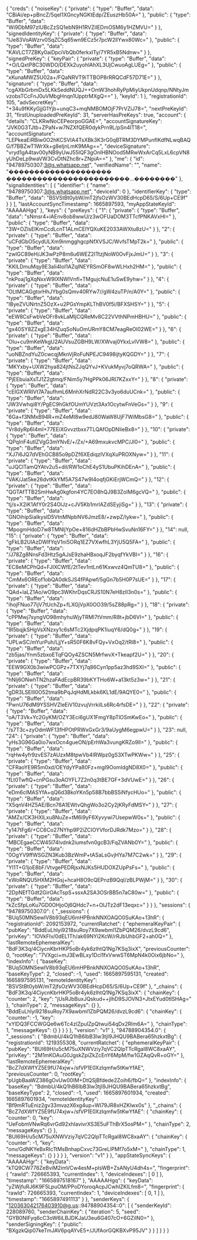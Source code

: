 {
  "creds": {
    "noiseKey": {
      "private": {
        "type": "Buffer",
        "data": "CBiAi/ep+pBncZ/5qeI1XGncyNGKtEdp/ZEuszHb50A="
      },
      "public": {
        "type": "Buffer",
        "data": "Wi9DbM97zIUBcZzSQ1ebN9H1RVZilEDmOSM6y1HZMVU="
      }
    },
    "signedIdentityKey": {
      "private": {
        "type": "Buffer",
        "data": "IJe83VoAWzrv0SqZC5q65wn9ECz5r7pcW2llYwx80Wc="
      },
      "public": {
        "type": "Buffer",
        "data": "KAVLCT7ZBKy0aiDpciVbQb0ferkxlTy/7YR5xB5Ndnw="
      }
    },
    "signedPreKey": {
      "keyPair": {
        "private": {
          "type": "Buffer",
          "data": "+O/LQxtP8C30WDO/DEXk2uyohlAhXL3UjCwuoAgLUEg="
        },
        "public": {
          "type": "Buffer",
          "data": "xKunaMWZ5U02a+/FQaNRVT9iTTBOP8rRRQCdF57D71E="
        }
      },
      "signature": {
        "type": "Buffer",
        "data": "cgAXbGrbmDx5LKkSeddNUQJ++OmW3hohRyPpMiyUkpnUdqnp/NNtyJmvzobsTCcFnJ0uVMbgHnqn1UpptrMXgQ=="
      },
      "keyId": 1
    },
    "registrationId": 105,
    "advSecretKey": "+34u9fKKyGjjG1Yjb+unqC3+mqNMBOMOjF7PrVZiJ78=",
    "nextPreKeyId": 31,
    "firstUnuploadedPreKeyId": 31,
    "serverHasPreKeys": true,
    "account": {
      "details": "CLKRwNoCEPeorpoGGAE=",
      "accountSignatureKey": "JVK0G3TJtb+ZPaN+w7NZXfQER0dykPrn9L/pSn4IT18=",
      "accountSignature": "LEPkeaEiRBiw0O2hKCSVIA4TsXBk3K3rG0qBTRM3DYMPunflKdfNLwqBAQG/f7BBZwT1WrXk+g8eIjnLmK9MAg==",
      "deviceSignature": "vryd1gA4tav00yNB9yUwJ55IQF3gOnIHBNOod5MRwWxArCq5LxL6cpVN8yUhDeLp9waVW3CvDtNZhc8r+ZNpiA=="
    },
    "me": {
      "id": "94789750307:3@s.whatsapp.net",
      "verifiedName": "",
      "name": "�������������������� ������������������������...��������"
    },
    "signalIdentities": [
      {
        "identifier": {
          "name": "94789750307:3@s.whatsapp.net",
          "deviceId": 0
        },
        "identifierKey": {
          "type": "Buffer",
          "data": "BSVStBt0ybW/mT2jfsOzWV30BEdHcpD65/S/6Up+CE9f"
        }
      }
    ],
    "lastAccountSyncTimestamp": 1665897593,
    "myAppStateKeyId": "AAAAAHgq"
  },
  "keys": {
    "preKeys": {
      "1": {
        "private": {
          "type": "Buffer",
          "data": "sNmsr4+iAEnv8ob8wwU/z3wOFUaDOM3TTcfPNKAVxHI="
        },
        "public": {
          "type": "Buffer",
          "data": "3W+OZIsElKmCcdLcnT1ALmCElYQXuKE2033AWXtu8zU="
        }
      },
      "2": {
        "private": {
          "type": "Buffer",
          "data": "uCFdGbO5cydULXm9inmgghgcpNfXVSJC/WvfsTMpT2k="
        },
        "public": {
          "type": "Buffer",
          "data": "zwlGC89eH/JK3wPzP8m6u6WEZ2ITtzjNoW0OvFjxJmU="
        }
      },
      "3": {
        "private": {
          "type": "Buffer",
          "data": "KKlLDmuMqy9E3aIi4IoI1AZqINEYRSmOF8wWLHxh2HM="
        },
        "public": {
          "type": "Buffer",
          "data": "nkPoaj1gXqNxxW9IXNWIVnfl+TMgujcNuE1uSwE9yhw="
        }
      },
      "4": {
        "private": {
          "type": "Buffer",
          "data": "OLtMCAGgtorHhJYbg0sQmv40RYw7//gW4zuTP/n/A0Y="
        },
        "public": {
          "type": "Buffer",
          "data": "IByeZVUNrtnZ5OzX+u2PGsYmpKLThBV0f5i/BFXSHSY="
        }
      },
      "5": {
        "private": {
          "type": "Buffer",
          "data": "eEW8CsFwbVeOFr8vkLaMljCQReMv8C22VVthNPmHBHU="
        },
        "public": {
          "type": "Buffer",
          "data": "gx40SY8ZZxgE34HZuqSoNuOmURmY8CM7eagReOl02WE="
        }
      },
      "6": {
        "private": {
          "type": "Buffer",
          "data": "OIu+cu9mKeWkgU2AUVsuZGBH9LW/XWvaj0YkxLvIVW8="
        },
        "public": {
          "type": "Buffer",
          "data": "uoNBZndYuZ0cwcqjMknVjRoFuNPEJC9498ijtyKQGDY="
        }
      },
      "7": {
        "private": {
          "type": "Buffer",
          "data": "MKYxby+UXW2hya824jtNsZJqQYvJ+KVukMyvj7oQRWA="
        },
        "public": {
          "type": "Buffer",
          "data": "PjEEbuiaXsTJ1Z2gtmq/FNim5y7HgPPk06JRI7KZxxY="
        }
      },
      "8": {
        "private": {
          "type": "Buffer",
          "data": "cEIGXWRIVt7A7aufhmL6MnhXrNdR22C3v3yo6duUCnk="
        },
        "public": {
          "type": "Buffer",
          "data": "JW3Vwhqi8Y/PgEC9hGkfOUmYUVzt3Ax1OcytwFnVeGs="
        }
      },
      "9": {
        "private": {
          "type": "Buffer",
          "data": "6Ga+f3NMxB94R+mZ4eMI8w9edJ80WaW8UjF7WiMbsG8="
        },
        "public": {
          "type": "Buffer",
          "data": "Vr8dyRp6I4mI+77EEiXGvvztbxx7TLQAfOpDNIieBx8="
        }
      },
      "10": {
        "private": {
          "type": "Buffer",
          "data": "QPqInF4utIZVgG3mYNvE/+/Zx/+A69mxukvcMPC/Jl0="
        },
        "public": {
          "type": "Buffer",
          "data": "XJ7i6JQ7dVEhGCB85o9pDZf6XEdiqzIVXqXuPROXNyw="
        }
      },
      "11": {
        "private": {
          "type": "Buffer",
          "data": "uJQClTamQYAtv2u5+dil/RW1oChE4yS1UbuPKihDEnA="
        },
        "public": {
          "type": "Buffer",
          "data": "VAK/Jat5ke26dvtKkYM5A7S47w9I4oqfjGKiErjWCmQ="
        }
      },
      "12": {
        "private": {
          "type": "Buffer",
          "data": "QGTAfTTB2SmHwAg0kgfon4YC7EO8hQJ9B3ZoIM6gcVQ="
        },
        "public": {
          "type": "Buffer",
          "data": "tj/s+X2iK1AfY0r2S4OlJz+cJV5Kb1mrlAZdSEyjiSg="
        }
      },
      "13": {
        "private": {
          "type": "Buffer",
          "data": "GNOihipSiaIkyslD5VtnMNpbNV6JmzE8/+zwpZ/Iykw="
        },
        "public": {
          "type": "Buffer",
          "data": "MpogmHdoD7w8TMNljYpOe+816dHZbBPbHwSvuNn16FY="
        }
      },
      "14": null,
      "15": {
        "private": {
          "type": "Buffer",
          "data": "gFkLB2UlAzDWIfYqV1ni5ORq1EZ7VXwfhL3YjU5Q5FA="
        },
        "public": {
          "type": "Buffer",
          "data": "/J78Zg8NnsFd3Htz5gAJsE9zhaHBxoqJF2byqfYkVBI="
        }
      },
      "16": {
        "private": {
          "type": "Buffer",
          "data": "EC8eMCPhQd+FJIXCWfE/2tTev1ntLn61Kxwvz4QmTU8="
        },
        "public": {
          "type": "Buffer",
          "data": "CmMx6OREof1obQA0dkSJS4fPApwf/5gGn7b5H0P7sUE="
        }
      },
      "17": {
        "private": {
          "type": "Buffer",
          "data": "QAd+laLZ1Ao/wO9pc3WKhrDqsCRJS10N7eH8zII3n0s="
        },
        "public": {
          "type": "Buffer",
          "data": "ihojFNuo77ijV7tUchZp+fLXGjVpX0OO39/5sZ88pRg="
        }
      },
      "18": {
        "private": {
          "type": "Buffer",
          "data": "cPPMwj7syngVO98mhyhuWjyTRMI7tVmm/R8t+jbD6VI="
        },
        "public": {
          "type": "Buffer",
          "data": "9I5bqjkSHgVsXNzxy1c6sMTc2XjdpqPK1iuqY6/dQ0g="
        }
      },
      "19": {
        "private": {
          "type": "Buffer",
          "data": "UPLwSC/mYurPuh/LjjY+sR50F6K8vFQy+VxOq2/tRl8="
        },
        "public": {
          "type": "Buffer",
          "data": "zb5jas/Ynm5zbxoETqFQOy4ZSCN5MrfwvX+Tkeapf2U="
        }
      },
      "20": {
        "private": {
          "type": "Buffer",
          "data": "EEW9GX0b3wiwPCGPz+7TXYj7q86Cyn1pp5az3hd9SXI="
        },
        "public": {
          "type": "Buffer",
          "data": "hNlj6ONwhTN2hzaFAdEcpBR39bKYTHo6W+a13kt5z3w="
        }
      },
      "21": {
        "private": {
          "type": "Buffer",
          "data": "gDR3LSEIll0O52tma9bPqJqHdMLkbk6KL1dE/9AQYE0="
        },
        "public": {
          "type": "Buffer",
          "data": "PwnU76dM9YSSHVZleEiV10zvujVrrkilLs6Rc4rfsDE="
        }
      },
      "22": {
        "private": {
          "type": "Buffer",
          "data": "oA/T3Vk+Yc2GyKM/OZY3Eci6gUX1FmgY8pTlOSmKwEo="
        },
        "public": {
          "type": "Buffer",
          "data": "/s7T3c+zyOdmWF13fHPOtPRWxGxGr3/9aUygM6egpwU="
        }
      },
      "23": null,
      "24": {
        "private": {
          "type": "Buffer",
          "data": "yHs3G96Ga0io7wxOcn4gueON/pErhWa3vungKRZo9lI="
        },
        "public": {
          "type": "Buffer",
          "data": "rqHw4yfr9zvES7zAUzxM8tpwVb4IRWpz0gS3XTwPKWw="
        }
      },
      "25": {
        "private": {
          "type": "Buffer",
          "data": "CFRaoYE9R5m0xd/OEYdyYPa80Fz+mgI9OomIdgND8X0="
        },
        "public": {
          "type": "Buffer",
          "data": "fLt0TwftQ+cnPGsu3oAOYFL7Z2n0q3tBE7GF+3dVUwE="
        }
      },
      "26": {
        "private": {
          "type": "Buffer",
          "data": "eDm6clMASYfA+qQ6d3BkoYKn5p58B7bbBS5iNfycHUo="
        },
        "public": {
          "type": "Buffer",
          "data": "X5qnV4HZ5AE/Bcn76A1EWtvQhgWo3o2Cy2jKRyFdMSY="
        }
      },
      "27": {
        "private": {
          "type": "Buffer",
          "data": "AMZx/CK3HXlLxu8NuZe+tM6i9yF6Xyvywi7UsepwW0s="
        },
        "public": {
          "type": "Buffer",
          "data": "y147tFg6/+CC6Co27NYhp9P2iZCIOYVforDJRdk7Mzo="
        }
      },
      "28": {
        "private": {
          "type": "Buffer",
          "data": "MBCEgaeCCW45l74lvdnk2iumsfvn0gcB3/FqZVANb0Y="
        },
        "public": {
          "type": "Buffer",
          "data": "0OgYV9ffWSGZN3Kub3BzWmP+tASaLsGvjHYa7M7C2wk="
        }
      },
      "29": {
        "private": {
          "type": "Buffer",
          "data": "YI1T+G1joE8bF/VtvgePEDRjsxNJKs5HUDOXZUpPsFs="
        },
        "public": {
          "type": "Buffer",
          "data": "xWoRNQU5HXM2HGsj+hcaH8O9cQEPnzB9QqI/zBLPWjM="
        }
      },
      "30": {
        "private": {
          "type": "Buffer",
          "data": "2DpNEfTGdt2GirOAcTspS+ssxA2SA3OSrBB5n7aC80w="
        },
        "public": {
          "type": "Buffer",
          "data": "kZcSfpLoKu7GD0OHjoOj6QHdc7+n+OlJTz2dF13eqxc="
        }
      }
    },
    "sessions": {
      "94789750307.0": {
        "_sessions": {
          "BUq50MNSewIV8b93qEU6mHPBnkNNXOAQO0SuKAo+13hR": {
            "registrationId": 2092153972,
            "currentRatchet": {
              "ephemeralKeyPair": {
                "pubKey": "BddEuLhlyi9218suRoy7X9awbml1ZbPQM26/dvzL9cd6",
                "privKey": "IOVkFIv/0dEL1Th/ak69NYi2KcW/rRJbUhbGF2+ah0Q="
              },
              "lastRemoteEphemeralKey": "BdF3K3q/4CiycnKbrHKP5oBr4yk6zIhtQ1Ng7KSq3ixX",
              "previousCounter": 0,
              "rootKey": "7VXgci+mJ3EwBLxy1Dcl1fxVwwST6MpN4k0Oix6jbNo="
            },
            "indexInfo": {
              "baseKey": "BUq50MNSewIV8b93qEU6mHPBnkNNXOAQO0SuKAo+13hR",
              "baseKeyType": 2,
              "closed": -1,
              "used": 1665897595131,
              "created": 1665897595131,
              "remoteIdentityKey": "BSVStBt0ybW/mT2jfsOzWV30BEdHcpD65/S/6Up+CE9f"
            },
            "_chains": {
              "BdF3K3q/4CiycnKbrHKP5oBr4yk6zIhtQ1Ng7KSq3ixX": {
                "chainKey": {
                  "counter": 2,
                  "key": "jUsRJbBuxJQskud++jIhD9SJOVN3+JtxEYud0tISHAg="
                },
                "chainType": 2,
                "messageKeys": {}
              },
              "BddEuLhlyi9218suRoy7X9awbml1ZbPQM26/dvzL9cd6": {
                "chainKey": {
                  "counter": -1,
                  "key": "xYlDQ3FCCWGQe6w6Tc4zIZpuIZpQtwui54qDx2RIm6A="
                },
                "chainType": 1,
                "messageKeys": {}
              }
            }
          }
        },
        "version": "v1"
      },
      "94788904354.0": {
        "_sessions": {
          "BdmbU/4kQ1hB6lbB3lw3tjI9JHQU9BABera65hzkxtBg": {
            "registrationId": 1219355308,
            "currentRatchet": {
              "ephemeralKeyPair": {
                "pubKey": "BUI69H/u5cM75uXNWVziy7qVC2QlpTTcRgaI8WC8xaAY",
                "privKey": "2M1mKOAuG0JgskZpiZkZcEnY6MpM/fw1GZAqQvR+oGY="
              },
              "lastRemoteEphemeralKey": "BcZ7dXWfYZ5E9fU74xjw+/sfVP1E0XzIqmfw5tKwYfAE",
              "previousCounter": 0,
              "rootKey": "pUgbBaaWZ386gOvUw00IM+DtQSjBfdede2Zoih6/fbQ="
            },
            "indexInfo": {
              "baseKey": "BdmbU/4kQ1hB6lbB3lw3tjI9JHQU9BABera65hzkxtBg",
              "baseKeyType": 2,
              "closed": -1,
              "used": 1665897601934,
              "created": 1665897601934,
              "remoteIdentityKey": "Bf9mRTuEniz2gv33mvazX6xg4up+WI79JR8xHZKlwx0s"
            },
            "_chains": {
              "BcZ7dXWfYZ5E9fU74xjw+/sfVP1E0XzIqmfw5tKwYfAE": {
                "chainKey": {
                  "counter": 0,
                  "key": "UeFobmVNwRq6vrGd92xhIavivrXS3E5uFThBrX5osPM="
                },
                "chainType": 2,
                "messageKeys": {}
              },
              "BUI69H/u5cM75uXNWVziy7qVC2QlpTTcRgaI8WC8xaAY": {
                "chainKey": {
                  "counter": -1,
                  "key": "onv/GdNKYeBxRIcTtMsBnhapCxvc73GreLlPMf7o5xM="
                },
                "chainType": 1,
                "messageKeys": {}
              }
            }
          }
        },
        "version": "v1"
      }
    },
    "appStateSyncKeys": {
      "AAAAAHgr": {
        "keyData": "kTQ9CW778ZeBviM2imVCw4esM+pIsWB+ZsANyU4dh4s=",
        "fingerprint": {
          "rawId": 726665393,
          "currentIndex": 1,
          "deviceIndexes": [
            0
          ]
        },
        "timestamp": "1665897518167"
      },
      "AAAAAHgq": {
        "keyData": "yZWjfuRJ6K9F5LpuOM/PPoDYoroqAcpJCwhIZKILfm8=",
        "fingerprint": {
          "rawId": 726665393,
          "currentIndex": 1,
          "deviceIndexes": [
            0,
            1
          ]
        },
        "timestamp": "1665897491113"
      }
    },
    "senderKeys": {
      "120363042176403910@g.us::94788904354::0": [
        {
          "senderKeyId": 228089760,
          "senderChainKey": {
            "iteration": 5,
            "seed": "GYB0NIFyq6cC3oW6iLBJDKJaU3eu6G407cO+6GZiIN0="
          },
          "senderSigningKey": {
            "public": "BXgzkQip07keTmJAV6pqAYvE5+/JUfAorGQKBXvP95JV"
          }
        }
      ]
    }
  }
}
